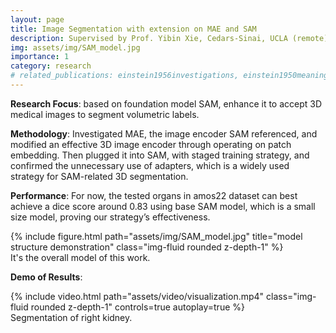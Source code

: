 ```yaml
---
layout: page
title: Image Segmentation with extension on MAE and SAM
description: Supervised by Prof. Yibin Xie, Cedars-Sinai, UCLA (remote), 2023.06 -
img: assets/img/SAM_model.jpg
importance: 1
category: research
# related_publications: einstein1956investigations, einstein1950meaning
---
```


**Research Focus**: based on foundation model SAM, enhance it to accept 3D medical images to segment volumetric labels.

**Methodology**: Investigated MAE, the image encoder SAM referenced, and modified an effective 3D image encoder through operating on patch embedding. Then plugged it into SAM, with staged training strategy, and confirmed the unnecessary use of adapters, which is a widely used strategy for SAM-related 3D segmentation.

**Performance**: For now, the tested organs in amos22 dataset can best achieve a dice score around 0.83 using base SAM model, which is a small size model, proving our strategy’s effectiveness.

<div class="row">
    <div class="col-sm mt-3 mt-md-0">
        {% include figure.html path="assets/img/SAM_model.jpg" title="model structure demonstration" class="img-fluid rounded z-depth-1" %}
    </div>
</div>
<div class="caption">
    It's the overall model of this work.
</div>

**Demo of Results**:

<div class="row">
    <div class="col-sm mt-3 mt-md-0">
        {% include video.html path="assets/video/visualization.mp4" class="img-fluid rounded z-depth-1" controls=true autoplay=true %}
    </div>
</div>
<div class="caption">
    Segmentation of right kidney.
</div>